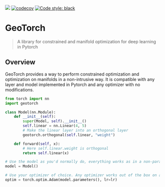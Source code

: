 ![](https://github.com/lezcano/geotorch/workflows/Build/badge.svg)
[![codecov](https://codecov.io/gh/Lezcano/geotorch/branch/master/graph/badge.svg?token=1AKM2EQ7RT)](https://codecov.io/gh/Lezcano/geotorch)
[![Code style: black](https://img.shields.io/badge/code%20style-black-000000.svg)](https://github.com/psf/black)

# GeoTorch
> A library for constrained and manifold optimization for deep learning in Pytorch

## Overview

GeoTorch provides a way to perform constrained optimization and optimization on manifolds in a non-intrusive way. It is compatible with any layer and model implemented in Pytorch and any optimizer with no modifications.

```python
from torch import nn
import geotorch

class Model(nn.Module):
    def __init__(self):
        super(Model, self).__init__()
        self.linear = nn.Linear(4, 5)
        # Make the linear layer into an orthogonal layer
        geotorch.orthogonal(self.linear, "weight")

    def forward(self, x):
        # Here self.linear.weight is orthogonal
        return self.linear(x)

# Use the model as you'd normally do, everything works as in a non-parametrized model
model = Model()

# Use your optimizer of choice. Any optimizer works out of the box on any manifold
optim = torch.optim.Adam(model.parameters(), lr=lr)
```
